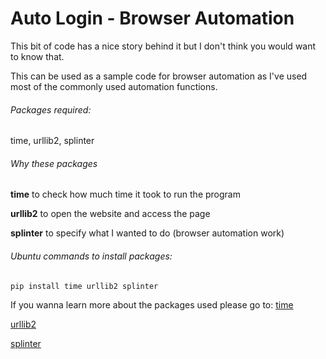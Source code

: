 # Auto Login - Browser Automation
This bit of code has a nice story behind it but I don't think you would want to know that.

This can be used as a sample code for browser automation as I've used most of the commonly used automation functions.

###### Packages required: 
time, urllib2, splinter


###### Why these packages
**time** to check how much time it took to run the program

**urllib2** to open the website and access the page

**splinter** to specify what I wanted to do (browser automation work)

###### Ubuntu commands to install packages:
`pip install time urllib2 splinter`

If you wanna learn more about the packages used please go to:
[time](https://docs.python.org/2/library/time.html)

[urllib2](https://docs.python.org/2/library/urllib2.html)

[splinter](https://splinter.readthedocs.io/en/latest/)